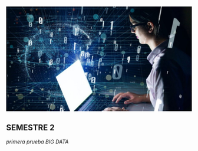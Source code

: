 ![IMAGEN CURSO BIGDATA](https://github.com/LOBOSJOCELYN/miprimer.repositorio/blob/main/bigdata.jpg)
## SEMESTRE 2
_primera prueba_ *BIG DATA*
